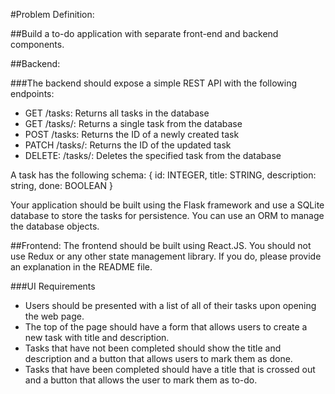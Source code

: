 #Problem Definition: 

##Build a to-do application with separate front-end and backend components.

##Backend:

###The backend should expose a simple REST API with the following endpoints:
-	GET /tasks: Returns all tasks in the database
-	GET /tasks/<id>: Returns a single task from the database
-	POST /tasks: Returns the ID of a newly created task
-	PATCH /tasks/<id>: Returns the ID of the updated task
-	DELETE: /tasks/<id>: Deletes the specified task from the database

A task has the following schema:
	{
		id: INTEGER,
		title: STRING,
		description: string,
		done: BOOLEAN
	}

Your application should be built using the Flask framework and use a SQLite database to store the tasks for persistence. You can use an ORM to manage the database objects. 

##Frontend:
The frontend should be built using React.JS. You should not use Redux or any other state management library. If you do, please provide an explanation in the README file.

###UI Requirements
-	Users should be presented with a list of all of their tasks upon opening the web page. 
-	The top of the page should have a form that allows users to create a new task with title and description.
-	Tasks that have not been completed should show the title and description and a button that allows users to mark them as done.
-	Tasks that have been completed should have a title that is crossed out and a button that allows the user to mark them as to-do.